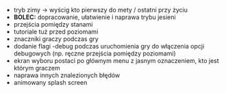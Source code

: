 - tryb zimy -> wyścig kto pierwszy do mety / ostatni przy życiu
- **BOLEC:** dopracowanie, ułatwienie i naprawa trybu jesieni
- przejścia pomiędzy stanami
- tutoriale tuż przed poziomami
- znaczniki graczy podczas gry
- dodanie flagi -debug podczas uruchomienia gry do włączenia opcji debugowych (np. ręczne przejścia pomiędzy poziomami)
- ekran wyboru postaci po głównym menu z jasnym oznaczeniem, kto jest którym graczem
- naprawa innych znalezionych błędów
- animowany splash screen
